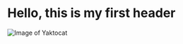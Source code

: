 # Hello, this is my first header
![Image of Yaktocat](https://octodex.github.com/images/yaktocat.png)

